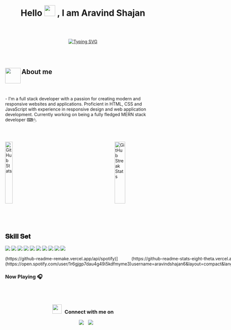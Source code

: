 
<h1 align="center"> Hello <img src="https://media.giphy.com/media/hvRJCLFzcasrR4ia7z/giphy.gif" width="35"> , I am Aravind Shajan </h1>
<br><br>
<!-- Typerwriter Effect  -->
<p align="center">
  <a href="https://git.io/typing-svg"><img src="https://readme-typing-svg.herokuapp.com?font=Press+Start+2P&pause=1000&width=435&lines=MERN+stack+developer;Tech+enthusiast" alt="Typing SVG" /></a>
</p>
<br><br>

<div>
	<div>
		<!-- Hooded coder GIF -->
		<img align="left" src = "https://user-images.githubusercontent.com/63050133/156777293-72a6e681-2582-4a9d-ad92-09d1181d47c7.gif" width = 50px height=50px>
		<h2 align="left"  font-weight="bold">About me</h2>
		<br><br>
		<p>- I'm a full stack developer with a passion for creating modern and responsive websites and applications. Proficient in HTML, CSS and JavaScript with experience in responsive design and web application development. Currently working on being a fully fledged MERN stack developer  ⌨🖱.
<br></p>
	</div>
	
</div>
  
<br><br>

<!-- Github Information containers -->
<div style="display: flex; justify-content: space-between;">
	<a href="https://github.com/aravindshajan6">
		<img width="48%" height="200" src="https://github-readme-stats.vercel.app/api?username=aravindshajan6&theme=radical&title_color=ff3068" alt="GitHub Stats">
	</a>
  	<a href="https://github.com/aravindshajan6">
		<img width="48%" height="200" src="http://github-readme-streak-stats.herokuapp.com/?user=aravindshajan6&theme=radical&date_format=M%20j%5B%2C%20Y%5D&ring=ff3068&fire=ff3068&sideNums=ff3068" alt="GitHub Streak Stats">
	</a>
</div>


<div>
	<br>
	<p align="left">  
		
 <br><br>

 <h2 font-weight="bold">𝐒𝐤𝐢𝐥𝐥 𝐒𝐞𝐭</h2>
<!-- Skill set ICONS-->
 <img  src="https://readme-components.vercel.app/api?component=logo&fill=black&logo=react&animation=spin&svgfill=15d8fe">  
  <img  src="https://readme-components.vercel.app/api?component=logo&fill=black&logo=node.js&svgfill=659b60">
  <img  src="https://readme-components.vercel.app/api?component=logo&fill=black&logo=javascript&svgfill=f6df1c">

  <img  src="https://readme-components.vercel.app/api?component=logo&fill=black&logo=express.js&svgfill=2d79c7">
  <img  src="https://readme-components.vercel.app/api?component=logo&fill=black&logo=mongodb&svgfill=8ed5fa">

<img  src="https://readme-components.vercel.app/api?component=logo&fill=black&logo=typescript&svgfill=2d79c7">

<img  src="https://readme-components.vercel.app/api?component=logo&fill=black&logo=git&svgfill=df5c43">  

<img  src="https://readme-components.vercel.app/api?component=logo&fill=black&logo=sass&svgfill=cd6799">

<img  src="https://readme-components.vercel.app/api?component=logo&fill=black&logo=CSS3&svgfill=028dd1">

<img  src="https://readme-components.vercel.app/api?component=logo&fill=black&logo=github">


</p>

 <div style="display: flex; justify-content: space-between;">
	<a>
		(https://github-readme-remake.vercel.app/api/spotify)](https://open.spotify.com/user/1r6gjgp7dau4g49i5kdfmyme3)
	</a>
	<a>
		(https://github-readme-stats-eight-theta.vercel.app/api/top-langs/?username=aravindshajan6&layout=compact&langs_count=8&hide_border=true)
	</a>
	
</div>

### Now Playing 🎧


<br />

</table>
<br/>
<h3 align="center" > <img src="https://media.giphy.com/media/iY8CRBdQXODJSCERIr/giphy.gif" width="30" height="30" style="margin-right: 10px;">Connect with me on </h3>

<p align="center">

 <div align="center"  class="icons-social" style="margin-left: 10px;">
        <a style="margin-left: 10px;"  target="_blank" href="https://www.linkedin.com/in/aravindshajan/">
			<img src="https://img.icons8.com/doodle/40/000000/linkedin--v2.png" ></a>
        <a style="margin-left: 10px;" target="_blank" href="https://twitter.com/Aravindshajan">
			<img src="https://img.icons8.com/doodle/1x/twitter-squared--v2.png" ></a>
		
</div>

</p> 





